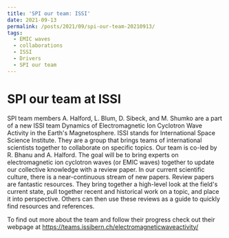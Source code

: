 ```yaml
---
title: 'SPI our team: ISSI'
date: 2021-09-13
permalink: /posts/2021/09/spi-our-team-20210913/
tags:
  - EMIC waves
  - collaborations
  - ISSI
  - Drivers
  - SPI our team
---
```


SPI our team at ISSI
======
SPI team members A. Halford, L. Blum, D. Sibeck, and M. Shumko are a part of a new ISSI team Dynamics of Electromagnetic Ion Cyclotron Wave Activity in the Earth's Magnetosphere. ISSI stands for International Space Science Institute. They are a group that brings teams of international scientists together to collaborate on specific topics. Our team is co-led by R. Bhanu and A. Halford. The goal will be to bring experts on electromagnetic ion cyclotron waves (or EMIC waves) together to update our collective knowledge with a review paper. In our current scientific culture, there is a near-continuous stream of new papers. Review papers are fantastic resources. They bring together a high-level look at the field's current state, pull together recent and historical work on a topic, and place it into perspective. Others can then use these reviews as a guide to quickly find resources and references. 

To find out more about the team and follow their progress check out their webpage at https://teams.issibern.ch/electromagneticwaveactivity/ 

